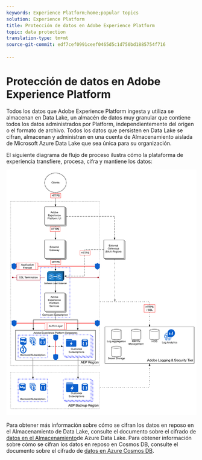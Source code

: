 ```yaml
---
keywords: Experience Platform;home;popular topics
solution: Experience Platform
title: Protección de datos en Adobe Experience Platform
topic: data protection
translation-type: tm+mt
source-git-commit: edf7cef0991ceef0465d5c1d750bd1885754f716

---
```



# Protección de datos en Adobe Experience Platform

Todos los datos que Adobe Experience Platform ingesta y utiliza se almacenan en Data Lake, un almacén de datos muy granular que contiene todos los datos administrados por Platform, independientemente del origen o el formato de archivo. Todos los datos que persisten en Data Lake se cifran, almacenan y administran en una cuenta de Almacenamiento aislada de Microsoft Azure Data Lake que sea única para su organización.

El siguiente diagrama de flujo de proceso ilustra cómo la plataforma de experiencia transfiere, procesa, cifra y mantiene los datos:

![](images/data-protection/flow.png)

Para obtener más información sobre cómo se cifran los datos en reposo en el Almacenamiento de Data Lake, consulte el documento sobre el cifrado de [datos en el Almacenamiento](https://docs.microsoft.com/en-us/azure/data-lake-store/data-lake-store-encryption)de Azure Data Lake. Para obtener información sobre cómo se cifran los datos en reposo en Cosmos DB, consulte el documento sobre el cifrado de [datos en Azure Cosmos DB](https://docs.microsoft.com/en-us/azure/cosmos-db/database-encryption-at-rest).